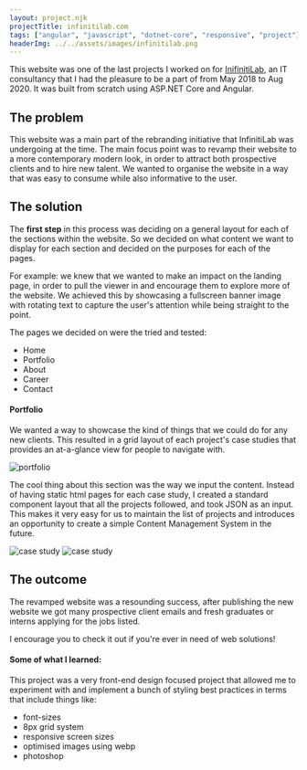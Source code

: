 ```yaml
---
layout: project.njk
projectTitle: infinitilab.com
tags: ["angular", "javascript", "dotnet-core", "responsive", "project"]
headerImg: ../../assets/images/infinitilab.png
---
```


<!-- excerpt start -->

This website was one of the last projects I worked on for [InifinitiLab](https://infinitilab.com), an IT consultancy that I had the pleasure to be a part of from May 2018 to Aug 2020.
It was built from scratch using ASP.NET Core and Angular.

<!-- excerpt end -->

## The problem

This website was a main part of the rebranding initiative that InfinitiLab was undergoing at the time.
The main focus point was to revamp their website to a more contemporary modern look, in order to attract both prospective clients and to hire new talent.
We wanted to organise the website in a way that was easy to consume while also informative to the user.

## The solution

The **first step** in this process was deciding on a general layout for each of the sections within the website. So we decided on what content we want to display for each section and decided on the purposes for each of the pages.

For example: we knew that we wanted to make an impact on the landing page, in order to pull the viewer in and encourage them to explore more of the website. We achieved this by showcasing a fullscreen banner image with rotating text to capture the user's attention while being straight to the point.

The pages we decided on were the tried and tested:

-   Home
-   Portfolio
-   About
-   Career
-   Contact

#### Portfolio

We wanted a way to showcase the kind of things that we could do for any new clients. This resulted in a grid layout of each project's case studies that provides an at-a-glance view for people to navigate with.

![portfolio](../../assets/images/il-portfolio-1.png)

The cool thing about this section was the way we input the content. Instead of having static html pages for each case study, I created a standard component layout that all the projects followed, and took JSON as an input.
This makes it very easy for us to maintain the list of projects and introduces an opportunity to create a simple Content Management System in the future.

![case study](../../assets/images/il-portfolio-2.png)
![case study](../../assets/images/il-portfolio-3.png)

## The outcome

The revamped website was a resounding success, after publishing the new website we got many prospective client emails and fresh graduates or interns applying for the jobs listed.

I encourage you to check it out if you're ever in need of web solutions!

#### Some of what I learned:

This project was a very front-end design focused project that allowed me to experiment with and implement
a bunch of styling best practices in terms that include things like:

-   font-sizes
-   8px grid system
-   responsive screen sizes
-   optimised images using webp
-   photoshop
